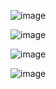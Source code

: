 







![image](https://github.com/user-attachments/assets/82003800-6c46-4632-bcf5-cc1b43f23883)

![image](https://github.com/user-attachments/assets/1875ce14-c5e0-4f4c-859d-f6e57b0a16f4)

![image](https://github.com/user-attachments/assets/fcd2af2b-e516-4799-a2be-536dfb4df736)

![image](https://github.com/user-attachments/assets/1fddff14-f2b5-4943-b130-f73ed5665451)
